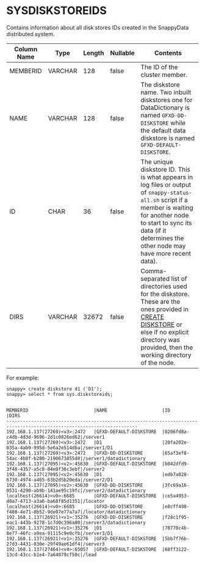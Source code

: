 # SYSDISKSTOREIDS

Contains information about all disk stores IDs created in the SnappyData distributed system.

| Column Name          | Type    | Length | Nullable | Contents|
|----------------------|---------|--------|----------|--------------------------------------------------------------------------------------------------------------------------------------|
|MEMBERID | VARCHAR|128 |false |The ID of the cluster member.|
|NAME| VARCHAR|128| false|The diskstore name. Two inbuilt diskstores one for DataDictionary is named `GFXD-DD-DISKSTORE` while the default data diskstore is named `GFXD-DEFAULT-DISKSTORE`.|
|ID|CHAR|36| false|The unique diskstore ID. This is what appears in log files or output of `snappy-status-all.sh` script if a member is waiting for another node to start to sync its data (if it determines the other node may have more recent data). |
|DIRS| VARCHAR|32672 |false |Comma-separated list of directories used for the diskstore. These are the ones provided in [CREATE DISKSTORE](../sql_reference/create-diskstore.md) or else if no explicit directory was provided, then the working directory of the node. |

For example:

```no-highlight
snappy> create diskstore d1 ('D1');
snappy> select * from sys.diskstoreids;


MEMBERID                        |NAME                    |ID                     |DIRS
----------------------------------------------------------------------------------------------------------------------
192.168.1.137(27269)<v3>:2472   |GFXD-DEFAULT-DISKSTORE  |0206fd8a-c4db-4d3d-9696-2d1c0826ed62|/server1
192.168.1.137(27269)<v3>:2472   |D1                      |20fa202e-035a-4ab9-995d-5e6a2e514dba|/server1/D1
192.168.1.137(27269)<v3>:2472   |GFXD-DD-DISKSTORE       |65af3ef8-54ac-4b8f-b280-2190673855d8|/server1/datadictionary
192.168.1.137(27095)<v2>:45630  |GFXD-DEFAULT-DISKSTORE  |b042dfd9-3f48-4357-a5c8-04e0f36c3ebf|/server2
192.168.1.137(27095)<v2>:45630  |D1                      |edb7a028-6730-4974-a465-63b2d5b20eda|/server2/D1
192.168.1.137(27095)<v2>:45630  |GFXD-DD-DISKSTORE       |3fc69a16-0531-4290-ab9b-141ae95c19fc|/server2/datadictionary
localhost(26614)<v0>:6685       |GFXD-DEFAULT-DISKSTORE  |ce5a4953-d0a7-4713-a3a6-ba68f85d1351|/locator
localhost(26614)<v0>:6685       |GFXD-DD-DISKSTORE       |e8cff498-f408-4e71-8b52-9de07e77a7a7|/locator/datadictionary
192.168.1.137(26921)<v1>:35276  |GFXD-DD-DISKSTORE       |f28c1f95-eac1-443b-9278-1c7d0c396a80|/server3/datadictionary
192.168.1.137(26921)<v1>:35276  |D1                      |70770c4b-8e77-46fc-a9ea-91115c9e0cfb|/server3/D1
192.168.1.137(26921)<v1>:35276  |GFXD-DEFAULT-DISKSTORE  |5bb7f76b-27d3-4431-830e-29f49ae61df4|/server3
192.168.1.137(27464)<v4>:65057  |GFXD-DEFAULT-DISKSTORE  |68ff3122-13cd-43cc-b1e4-7a64079cf50c|/lead
```

